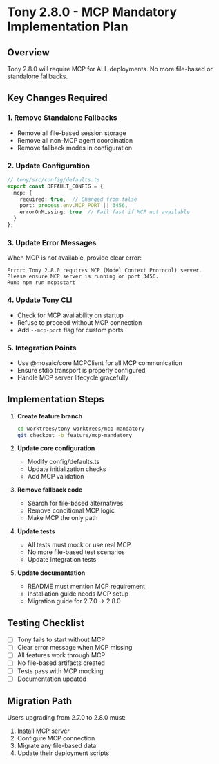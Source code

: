# Tony 2.8.0 - MCP Mandatory Implementation Plan

## Overview
Tony 2.8.0 will require MCP for ALL deployments. No more file-based or standalone fallbacks.

## Key Changes Required

### 1. Remove Standalone Fallbacks
- Remove all file-based session storage
- Remove all non-MCP agent coordination
- Remove fallback modes in configuration

### 2. Update Configuration
```typescript
// tony/src/config/defaults.ts
export const DEFAULT_CONFIG = {
  mcp: {
    required: true,  // Changed from false
    port: process.env.MCP_PORT || 3456,
    errorOnMissing: true  // Fail fast if MCP not available
  }
};
```

### 3. Update Error Messages
When MCP is not available, provide clear error:
```
Error: Tony 2.8.0 requires MCP (Model Context Protocol) server.
Please ensure MCP server is running on port 3456.
Run: npm run mcp:start
```

### 4. Update Tony CLI
- Check for MCP availability on startup
- Refuse to proceed without MCP connection
- Add `--mcp-port` flag for custom ports

### 5. Integration Points
- Use @mosaic/core MCPClient for all MCP communication
- Ensure stdio transport is properly configured
- Handle MCP server lifecycle gracefully

## Implementation Steps

1. **Create feature branch**
   ```bash
   cd worktrees/tony-worktrees/mcp-mandatory
   git checkout -b feature/mcp-mandatory
   ```

2. **Update core configuration**
   - Modify config/defaults.ts
   - Update initialization checks
   - Add MCP validation

3. **Remove fallback code**
   - Search for file-based alternatives
   - Remove conditional MCP logic
   - Make MCP the only path

4. **Update tests**
   - All tests must mock or use real MCP
   - No more file-based test scenarios
   - Update integration tests

5. **Update documentation**
   - README must mention MCP requirement
   - Installation guide needs MCP setup
   - Migration guide for 2.7.0 → 2.8.0

## Testing Checklist
- [ ] Tony fails to start without MCP
- [ ] Clear error message when MCP missing
- [ ] All features work through MCP
- [ ] No file-based artifacts created
- [ ] Tests pass with MCP mocking
- [ ] Documentation updated

## Migration Path
Users upgrading from 2.7.0 to 2.8.0 must:
1. Install MCP server
2. Configure MCP connection
3. Migrate any file-based data
4. Update their deployment scripts
